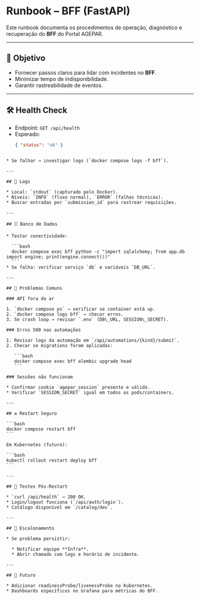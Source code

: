 # Runbook – BFF (FastAPI)

Este runbook documenta os procedimentos de operação, diagnóstico e recuperação do **BFF** do Portal AGEPAR.

---

## 🎯 Objetivo

- Fornecer passos claros para lidar com incidentes no **BFF**.  
- Minimizar tempo de indisponibilidade.  
- Garantir rastreabilidade de eventos.  

---

## 🛠️ Health Check

- Endpoint: `GET /api/health`  
- Esperado:  
  ```json
  { "status": "ok" }
````

* Se falhar → investigar logs (`docker compose logs -f bff`).

---

## 📂 Logs

* Local: `stdout` (capturado pelo Docker).
* Níveis: `INFO` (fluxo normal), `ERROR` (falhas técnicas).
* Buscar entradas por `submission_id` para rastrear requisições.

---

## 🗄️ Banco de Dados

* Testar conectividade:

  ```bash
  docker compose exec bff python -c "import sqlalchemy; from app.db import engine; print(engine.connect())"
  ```
* Se falha: verificar serviço `db` e variáveis `DB_URL`.

---

## 🚦 Problemas Comuns

### API fora do ar

1. `docker compose ps` → verificar se container está up.
2. `docker compose logs bff` → checar erros.
3. Se crash loop → revisar `.env` (DB\_URL, SESSION\_SECRET).

### Erros 500 nas automações

1. Revisar logs da automação em `/api/automations/{kind}/submit`.
2. Checar se migrations foram aplicadas:

   ```bash
   docker compose exec bff alembic upgrade head
   ```

### Sessões não funcionam

* Confirmar cookie `agepar_session` presente e válido.
* Verificar `SESSION_SECRET` igual em todos os pods/containers.

---

## ♻️ Restart Seguro

```bash
docker compose restart bff
```

Em Kubernetes (futuro):

```bash
kubectl rollout restart deploy bff
```

---

## 🧪 Testes Pós-Restart

* `curl /api/health` → 200 OK.
* Login/logout funciona (`/api/auth/login`).
* Catálogo disponível em `/catalog/dev`.

---

## 🚨 Escalonamento

* Se problema persistir:

  * Notificar equipe **Infra**.
  * Abrir chamado com logs e horário de incidente.

---

## 🔮 Futuro

* Adicionar readinessProbe/livenessProbe no Kubernetes.
* Dashboards específicos no Grafana para métricas do BFF.